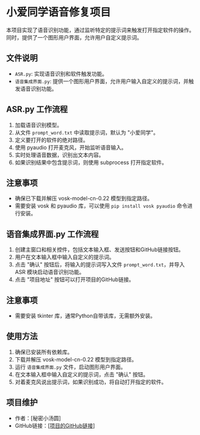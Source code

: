 # 小爱同学语音修复项目

本项目实现了语音识别功能，通过监听特定的提示词来触发打开指定软件的操作。同时，提供了一个图形用户界面，允许用户自定义提示词。

## 文件说明
- `ASR.py`: 实现语音识别和软件触发功能。
- `语音集成界面.py`: 提供一个图形用户界面，允许用户输入自定义的提示词，并触发语音识别功能。

## ASR.py 工作流程
1. 加载语音识别模型。
2. 从文件 `prompt_word.txt` 中读取提示词，默认为 "小爱同学"。
3. 定义要打开的软件的绝对路径。
4. 使用 pyaudio 打开麦克风，开始监听语音输入。
5. 实时处理语音数据，识别出文本内容。
6. 如果识别结果中包含提示词，则使用 subprocess 打开指定软件。

## 注意事项
- 确保已下载并解压 vosk-model-cn-0.22 模型到指定路径。
- 需要安装 vosk 和 pyaudio 库，可以使用 `pip install vosk pyaudio` 命令进行安装。

## 语音集成界面.py 工作流程
1. 创建主窗口和相关控件，包括文本输入框、发送按钮和GitHub链接按钮。
2. 用户在文本输入框中输入自定义的提示词。
3. 点击 "确认" 按钮后，将输入的提示词写入文件 `prompt_word.txt`，并导入 ASR 模块启动语音识别功能。
4. 点击 "项目地址" 按钮可以打开项目的GitHub链接。

## 注意事项
- 需要安装 tkinter 库，通常Python自带该库，无需额外安装。

## 使用方法
1. 确保已安装所有依赖库。
2. 下载并解压 vosk-model-cn-0.22 模型到指定路径。
3. 运行 `语音集成界面.py` 文件，启动图形用户界面。
4. 在文本输入框中输入自定义的提示词，点击 "确认" 按钮。
5. 对着麦克风说出提示词，如果识别成功，将自动打开指定的软件。

## 项目维护
- 作者：[秘密小汤圆]
- GitHub链接：[[项目的GitHub链接](https://github.com/Secret-Dumplings/Start-Xiao-Ai)]
